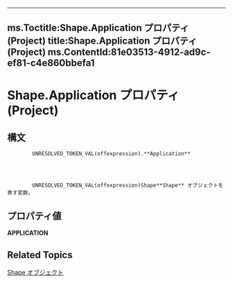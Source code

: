 
---
ms.Toctitle:Shape.Application プロパティ (Project)
title:Shape.Application プロパティ (Project)
ms.ContentId:81e03513-4912-ad9c-ef81-c4e860bbefa1
---
# Shape.Application プロパティ (Project)





## 構文

            UNRESOLVED_TOKEN_VAL(offexpression).**Application**




            UNRESOLVED_TOKEN_VAL(offexpression)Shape**Shape** オブジェクトを表す変数。



## プロパティ値
**APPLICATION**



## Related Topics

[Shape オブジェクト](d2b32bcd-5595-a4a7-9772-feb25fd0103a.md)




